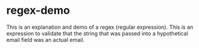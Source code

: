 # regex-demo
This is an explanation and demo of a regex (regular expression). This is an expression to validate that the string that was passed into a hypothetical email field was an actual email. 
